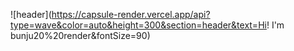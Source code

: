 ![header](https://capsule-render.vercel.app/api?type=wave&color=auto&height=300&section=header&text=Hi! I'm bunju20%20render&fontSize=90)
